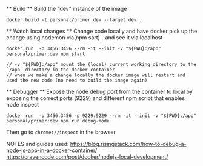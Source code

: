 

** Build **
Build the "dev" instance of the image
```
docker build -t personal/primer:dev --target dev .
```

** Watch local changes **
Change code locally and have docker pick up the change using nodemon via(npm sart) - and see it via localhost
```
docker run  -p 3456:3456 --rm -it --init -v "${PWD}:/app" personal/primer:dev npm start

// -v "${PWD}:/app" mount the (local) current working directory to the `/app` directory in the docker container
// when we make a change locally the docker image will restart and used the new code (no need to build the image again)
```

** Debugger **
Expose the node debug port from the container to local by exposing the correct ports (9229) and different npm script that enables node inspect
```
docker run  -p 3456:3456 -p 9229:9229 --rm -it --init -v "${PWD}:/app" personal/primer:dev npm run debug-mode
```
Then go to `chrome://inspect` in the browser


NOTES and guides used:
https://blog.risingstack.com/how-to-debug-a-node-js-app-in-a-docker-container/
https://cravencode.com/post/docker/nodejs-local-development/
